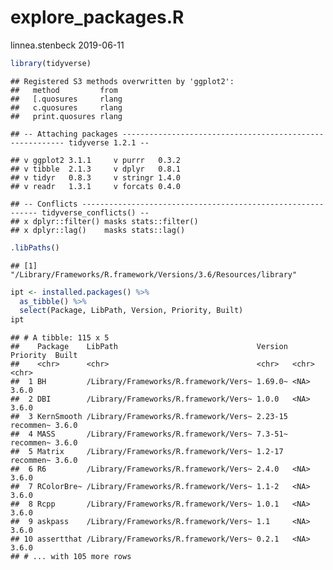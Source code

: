 explore\_packages.R
================
linnea.stenbeck
2019-06-11

``` r
library(tidyverse)
```

    ## Registered S3 methods overwritten by 'ggplot2':
    ##   method         from 
    ##   [.quosures     rlang
    ##   c.quosures     rlang
    ##   print.quosures rlang

    ## -- Attaching packages --------------------------------------------------------- tidyverse 1.2.1 --

    ## v ggplot2 3.1.1     v purrr   0.3.2
    ## v tibble  2.1.3     v dplyr   0.8.1
    ## v tidyr   0.8.3     v stringr 1.4.0
    ## v readr   1.3.1     v forcats 0.4.0

    ## -- Conflicts ------------------------------------------------------------ tidyverse_conflicts() --
    ## x dplyr::filter() masks stats::filter()
    ## x dplyr::lag()    masks stats::lag()

``` r
.libPaths()
```

    ## [1] "/Library/Frameworks/R.framework/Versions/3.6/Resources/library"

``` r
ipt <- installed.packages() %>%
  as_tibble() %>%
  select(Package, LibPath, Version, Priority, Built)
ipt
```

    ## # A tibble: 115 x 5
    ##    Package    LibPath                               Version Priority  Built
    ##    <chr>      <chr>                                 <chr>   <chr>     <chr>
    ##  1 BH         /Library/Frameworks/R.framework/Vers~ 1.69.0~ <NA>      3.6.0
    ##  2 DBI        /Library/Frameworks/R.framework/Vers~ 1.0.0   <NA>      3.6.0
    ##  3 KernSmooth /Library/Frameworks/R.framework/Vers~ 2.23-15 recommen~ 3.6.0
    ##  4 MASS       /Library/Frameworks/R.framework/Vers~ 7.3-51~ recommen~ 3.6.0
    ##  5 Matrix     /Library/Frameworks/R.framework/Vers~ 1.2-17  recommen~ 3.6.0
    ##  6 R6         /Library/Frameworks/R.framework/Vers~ 2.4.0   <NA>      3.6.0
    ##  7 RColorBre~ /Library/Frameworks/R.framework/Vers~ 1.1-2   <NA>      3.6.0
    ##  8 Rcpp       /Library/Frameworks/R.framework/Vers~ 1.0.1   <NA>      3.6.0
    ##  9 askpass    /Library/Frameworks/R.framework/Vers~ 1.1     <NA>      3.6.0
    ## 10 assertthat /Library/Frameworks/R.framework/Vers~ 0.2.1   <NA>      3.6.0
    ## # ... with 105 more rows

